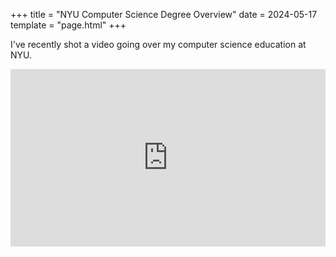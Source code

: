 +++
title = "NYU Computer Science Degree Overview"
date = 2024-05-17
template = "page.html"
+++

I've recently shot a video going over my computer science education at NYU. 

<div style="position: relative; padding-bottom: 56.25%; height: 0; overflow: hidden; max-width: 100%; height: auto;">
  <iframe
    src="https://www.youtube.com/embed/GW_23y7Hahw?si=0Rn8rHGvCJ1Z8S1n"
    style="position: absolute; top: 0; left: 0; width: 100%; height: 100%;"
    frameborder="0"
    allow="accelerometer; autoplay; clipboard-write; encrypted-media; gyroscope; picture-in-picture"
    allowfullscreen>
  </iframe>
</div>


